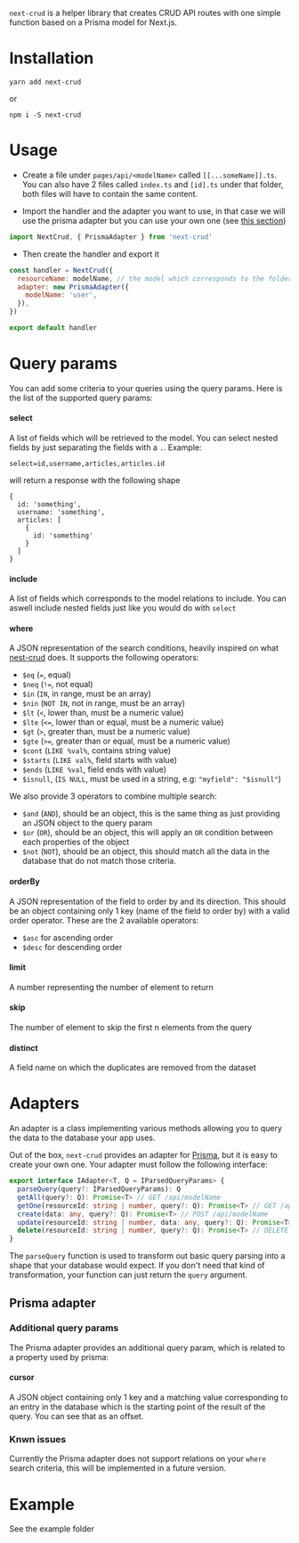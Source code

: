 `next-crud` is a helper library that creates CRUD API routes with one simple function based on a Prisma model for Next.js.

# Installation

`yarn add next-crud`

or

`npm i -S next-crud`

# Usage

- Create a file under `pages/api/<modelName>` called `[[...someName]].ts`. You can also have 2 files called `index.ts` and `[id].ts` under that folder, both files will have to contain the same content.

- Import the handler and the adapter you want to use, in that case we will use the prisma adapter but you can use your own one (see [this section](#adapters))

```javascript
import NextCrud, { PrismaAdapter } from 'next-crud'
```

- Then create the handler and export it

```javascript
const handler = NextCrud({
  resourceName: modelName, // the model which corresponds to the folder name
  adapter: new PrismaAdapter({
    modelName: 'user',
  }),
})

export default handler
```

# Query params

You can add some criteria to your queries using the query params. Here is the list of the supported query params:

#### select

A list of fields which will be retrieved to the model. You can select nested fields by just separating the fields with a `.`. Example:

```
select=id,username,articles,articles.id
```

will return a response with the following shape

```
{
  id: 'something',
  username: 'something',
  articles: [
    {
      id: 'something'
    }
  ]
}
```

#### include

A list of fields which corresponds to the model relations to include. You can aswell include nested fields just like you would do with `select`

#### where

A JSON representation of the search conditions, heavily inspired on what [nest-crud](https://github.com/nestjsx/crud/wiki/Requests#search) does. It supports the following operators:

- `$eq` (`=`, equal)
- `$neq` (`!=`, not equal)
- `$in` (`IN`, in range, must be an array)
- `$nin` (`NOT IN`, not in range, must be an array)
- `$lt` (`<`, lower than, must be a numeric value)
- `$lte` (`<=`, lower than or equal, must be a numeric value)
- `$gt` (`>`, greater than, must be a numeric value)
- `$gte` (`>=`, greater than or equal, must be a numeric value)
- `$cont` (`LIKE %val%`, contains string value)
- `$starts` (`LIKE val%`, field starts with value)
- `$ends` (`LIKE %val`, field ends with value)
- `$isnull`, (`IS NULL`, must be used in a string, e.g: `"myfield": "$isnull"`)

We also provide 3 operators to combine multiple search:

- `$and` (`AND`), should be an object, this is the same thing as just providing an JSON object to the query param
- `$or` (`OR`), should be an object, this will apply an `OR` condition between each properties of the object
- `$not` (`NOT`), should be an object, this should match all the data in the database that do not match those criteria.

#### orderBy

A JSON representation of the field to order by and its direction. This should be an object containing only 1 key (name of the field to order by) with a valid order operator. These are the 2 available operators:

- `$asc` for ascending order
- `$desc` for descending order

#### limit

A number representing the number of element to return

#### skip

The number of element to skip the first n elements from the query

#### distinct

A field name on which the duplicates are removed from the dataset

# Adapters

An adapter is a class implementing various methods allowing you to query the data to the database your app uses.

Out of the box, `next-crud` provides an adapter for [Prisma](https://www.prisma.io/), but it is easy to create your own one. Your adapter must follow the following interface:

```typescript
export interface IAdapter<T, Q = IParsedQueryParams> {
  parseQuery(query?: IParsedQueryParams): Q
  getAll(query?: Q): Promise<T> // GET /api/modelName
  getOne(resourceId: string | number, query?: Q): Promise<T> // GET /api/modelname/:id
  create(data: any, query?: Q): Promise<T> // POST /api/modelName
  update(resourceId: string | number, data: any, query?: Q): Promise<T> // PUT/PATCH /api/modelName/:id
  delete(resourceId: string | number, query?: Q): Promise<T> // DELETE /api/modelName/:id
}
```

The `parseQuery` function is used to transform out basic query parsing into a shape that your database would expect. If you don't need that kind of transformation, your function can just return the `query` argument.

## Prisma adapter

### Additional query params

The Prisma adapter provides an additional query param, which is related to a property used by prisma:

#### cursor

A JSON object containing only 1 key and a matching value corresponding to an entry in the database which is the starting point of the result of the query. You can see that as an offset.

### Knwn issues

Currently the Prisma adapter does not support relations on your `where` search criteria, this will be implemented in a future version.

# Example

See the example folder
